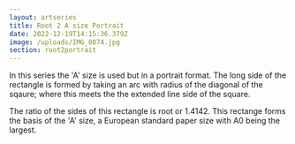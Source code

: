 ```yaml
---
layout: artseries
title: Root 2 A size Portrait
date: 2022-12-19T14:15:36.379Z
image: /uploads/IMG_0874.jpg
section: root2portrait
---
```

In this series the 'A' size is used but in a portrait format. The long side of the rectangle is formed by taking an arc with radius of the diagonal of the sqaure; where this meets the the extended line side of the square.

The ratio of the sides of this rectangle is root or 1.4142. This rectange forms the basis of the 'A' size, a European standard paper size with A0 being the largest.